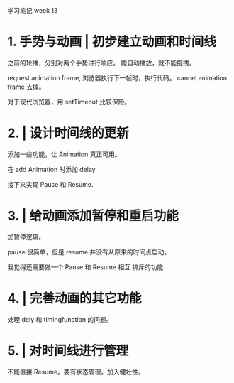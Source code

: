 学习笔记 week 13
# 1. 手势与动画 | 初步建立动画和时间线
之前的轮播，分别对两个手势进行响应。
能自动播放，就不能拖拽。

request animation frame, 浏览器执行下一帧时，执行代码。
cancel animation frame 去掉。

对于现代浏览器，用 setTimeout 比较保险。

# 2. | 设计时间线的更新

添加一些功能，让 Animation 真正可用。

在 add Animation 时添加 delay

接下来实现 Pause 和 Resume.

# 3. | 给动画添加暂停和重启功能

加暂停逻辑。

pause 很简单，但是 resume 并没有从原来的时间点启动。

我觉得还需要做一个 Pause 和 Resume 相互 排斥的功能

# 4. | 完善动画的其它功能

处理 dely 和 timingfunction 的问题。

# 5. | 对时间线进行管理

不能直接 Resume。要有状态管理。加入健壮性。




